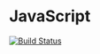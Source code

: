 # JavaScript
 
[![Build Status](https://www.travis-ci.com/AlterXJose/JavaScript.svg?branch=main)](https://www.travis-ci.com/AlterXJose/JavaScript)